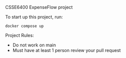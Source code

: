 CSSE6400 ExpenseFlow project

To start up this project, run:

`docker compose up`

Project Rules:
- Do not work on main
- Must have at least 1 person review your pull request